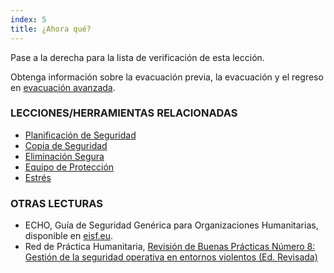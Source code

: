 ```yaml
---
index: 5
title: ¿Ahora qué?
---
```

Pase a la derecha para la lista de verificación de esta lección.

Obtenga información sobre la evacuación previa, la evacuación y el regreso en [evacuación avanzada](umbrella://incident-response/evacuation/advanced).

### LECCIONES/HERRAMIENTAS RELACIONADAS

*   [Planificación de Seguridad](umbrella://assess-your-risk/security-planning)
*   [Copia de Seguridad](umbrella://information/backing-up)
*   [Eliminación Segura](umbrella://information/safely-deleting)
*   [Equipo de Protección](umbrella://travel/protective-equipment)
*   [Estrés](umbrella://stress/stress)

### OTRAS LECTURAS

*   ECHO, Guía de Seguridad Genérica para Organizaciones Humanitarias, disponible en [eisf.eu](https://www.eisf.eu/library/generic-security-guide-for-humanitarian-organisations/).
*   Red de Práctica Humanitaria, [Revisión de Buenas Prácticas Número 8: Gestión de la seguridad operativa en entornos violentos (Ed. Revisada)](http://odihpn.org/wp-content/uploads/2010/11/GPR_8_revised2.pdf)